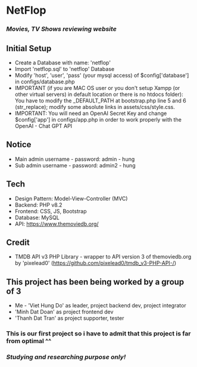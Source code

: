 # NetFlop
### _Movies, TV Shows reviewing website_

## Initial Setup
- Create a Database with name: 'netflop'
- Import 'netflop.sql' to 'netflop' Database
- Modify 'host', 'user', 'pass' (your mysql access) of $config['database'] in configs/database.php
- IMPORTANT (if you are MAC OS user or you don't setup Xampp (or other virtual servers) in default location or there is no htdocs folder): You have to modify the _DEFAULT_PATH at bootstrap.php line 5 and 6 (str_replace); modify some absolute links in assets/css/style.css.
- IMPORTANT: You will need an OpenAI Secret Key and change $config['app'] in configs/app.php in order to work properly with the OpenAI - Chat GPT API

## Notice
- Main admin username - password: admin - hung
- Sub admin username - password: admin2 - hung

## Tech
- Design Pattern: Model-View-Controller (MVC)
- Backend: PHP v8.2
- Frontend: CSS, JS, Bootstrap
- Database: MySQL
- API: https://www.themoviedb.org/

## Credit
- TMDB API v3 PHP Library - wrapper to API version 3 of themoviedb.org by 'pixelead0'
(https://github.com/pixelead0/tmdb_v3-PHP-API-/)

## This project has been being worked by a group of 3
- Me - 'Viet Hung Do' as leader, project backend dev, project integrator
- 'Minh Dat Doan' as project frontend dev
- 'Thanh Dat Tran' as project supporter, tester

### This is our first project so i have to admit that this project is far from optimal ^^
### _Studying and researching purpose only!_
